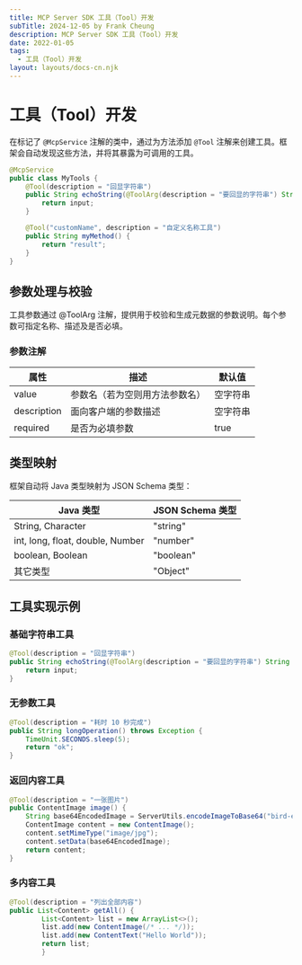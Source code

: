 ```yaml
---
title: MCP Server SDK 工具（Tool）开发
subTitle: 2024-12-05 by Frank Cheung
description: MCP Server SDK 工具（Tool）开发
date: 2022-01-05
tags:
  - 工具（Tool）开发
layout: layouts/docs-cn.njk
---
```

# 工具（Tool）开发

在标记了 `@McpService` 注解的类中，通过为方法添加 `@Tool` 注解来创建工具。框架会自动发现这些方法，并将其暴露为可调用的工具。

```java
@McpService
public class MyTools {
    @Tool(description = "回显字符串")
    public String echoString(@ToolArg(description = "要回显的字符串") String input) {
        return input;
    }

    @Tool("customName", description = "自定义名称工具")
    public String myMethod() {
        return "result";
    }
}
```

## 参数处理与校验

工具参数通过 @ToolArg 注解，提供用于校验和生成元数据的参数说明。每个参数可指定名称、描述及是否必填。

### 参数注解

| 属性         | 描述                                | 默认值        |
|--------------|-------------------------------------|---------------|
| value        | 参数名（若为空则用方法参数名）      | 空字符串      |
| description  | 面向客户端的参数描述                | 空字符串      |
| required     | 是否为必填参数                      | true          |

## 类型映射

框架自动将 Java 类型映射为 JSON Schema 类型：

| Java 类型                         | JSON Schema 类型 |
|-----------------------------------|------------------|
| String, Character                 | "string"         |
| int, long, float, double, Number  | "number"         |
| boolean, Boolean                  | "boolean"        |
| 其它类型                          | "Object"         |

## 工具实现示例

### 基础字符串工具

```java
@Tool(description = "回显字符串")
public String echoString(@ToolArg(description = "要回显的字符串") String input) {
    return input;
}
```

### 无参数工具

```java
@Tool(description = "耗时 10 秒完成")
public String longOperation() throws Exception {
    TimeUnit.SECONDS.sleep(5);
    return "ok";
}
```

### 返回内容工具

```java
@Tool(description = "一张图片")
public ContentImage image() {
    String base64EncodedImage = ServerUtils.encodeImageToBase64("bird-eye.jpg");
    ContentImage content = new ContentImage();
    content.setMimeType("image/jpg");
    content.setData(base64EncodedImage);
    return content;
}
```

### 多内容工具

```java
@Tool(description = "列出全部内容")
public List<Content> getAll() {
        List<Content> list = new ArrayList<>();
        list.add(new ContentImage(/* ... */));
        list.add(new ContentText("Hello World"));
        return list;
        }
```